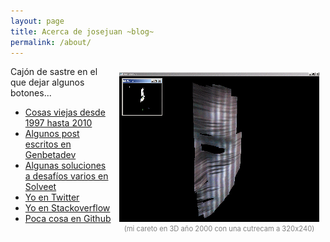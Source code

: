 ```yaml
---
layout: page
title: Acerca de josejuan ~blog~
permalink: /about/
---
```


<p style="float: right; margin: 10px; font-size: 0.8em; color: gray; text-align: center"><img src="/images/logo.gif" /><br />(mi careto en 3D año 2000 con una cutrecam a 320x240)</p>

Cajón de sastre en el que dejar algunos botones...

* <a href="http://jose-juan.computer-mind.com/">Cosas viejas desde 1997 hasta 2010</a>
* <a href="https://www.genbetadev.com/autor/josejuan">Algunos post escritos en Genbetadev</a>
* <a href="http://www.solveet.com/josejuan">Algunas soluciones a desafíos varios en Solveet</a>
* <a href="https://twitter.com/__josejuan__">Yo en Twitter</a>
* <a href="http://stackoverflow.com/users/1540749/josejuan">Yo en Stackoverflow</a>
* <a href="https://github.com/josejuan">Poca cosa en Github</a>


